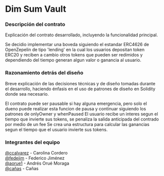 # Dim Sum Vault

### Descripción del contrato

Explicación del contrato desarrollado, incluyendo la funcionalidad principal.

Se decidio implementar una boveda siguiendo el estandar ERC4626 de OpenZepelin de tipo 'lending' en la cual los usuarios depositan token ERC20 y reciben a cambio otros tokens que pueden ser redimidos y dependiendo del tiempo generan algun valor o ganancia al usuario.

### Razonamiento detrás del diseño

Breve explicación de las decisiones técnicas y de diseño tomadas durante el desarrollo, haciendo énfasis en el uso de patrones de diseño en Solidity donde sea necesario.

El contrato puede ser pausable si hay alguna emergencia, pero solo el dueno puede realizar esta funcion de pausa y continuar siguiendo los patrones de onlyOwner y whenPaused
El usuario recibe un interes segun el tiempo que invierte sus tokens, se penaliza la salida anticipada del contrado por medio de un fee
Se crea una estructura para calcular las ganancias segun el tiempo que el usuario invierte sus tokens.


### Integrantes del equipo

[@ccalvarez](https://github.com/ccalvarez) - Carolina Cordero\
[@fedejim](https://github.com/fedejim) - Federico Jiménez\
[@aorue1](https://github.com/aorue1) - Andrés Orué Moraga \
[@cañas](https://github.com/cañas-actualizar) - Cañas
